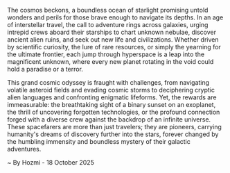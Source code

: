 
The cosmos beckons, a boundless ocean of starlight promising untold wonders and perils for those brave enough to navigate its depths. In an age of interstellar travel, the call to adventure rings across galaxies, urging intrepid crews aboard their starships to chart unknown nebulae, discover ancient alien ruins, and seek out new life and civilizations. Whether driven by scientific curiosity, the lure of rare resources, or simply the yearning for the ultimate frontier, each jump through hyperspace is a leap into the magnificent unknown, where every new planet rotating in the void could hold a paradise or a terror.

This grand cosmic odyssey is fraught with challenges, from navigating volatile asteroid fields and evading cosmic storms to deciphering cryptic alien languages and confronting enigmatic lifeforms. Yet, the rewards are immeasurable: the breathtaking sight of a binary sunset on an exoplanet, the thrill of uncovering forgotten technologies, or the profound connection forged with a diverse crew against the backdrop of an infinite universe. These spacefarers are more than just travelers; they are pioneers, carrying humanity's dreams of discovery further into the stars, forever changed by the humbling immensity and boundless mystery of their galactic adventures.

~ By Hozmi - 18 October 2025
